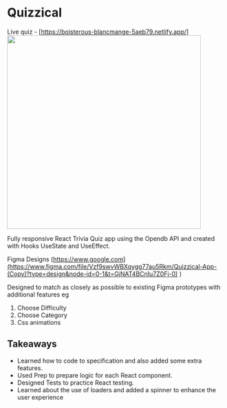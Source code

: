 # Quizzical
Live quiz - [https://boisterous-blancmange-5aeb79.netlify.app/]
<img src="https://github.com/epixieme/Quizzical/assets/39728053/56db14dd-7cd6-4793-9c0e-90bd8975274c" height="450"/>

Fully responsive React Trivia Quiz app using the Opendb API and created with Hooks UseState and UseEffect.

Figma Designs
(https://www.google.com](https://www.figma.com/file/Vzf9swvWBXqygg77au5Rkm/Quizzical-App-(Copy)?type=design&node-id=0-1&t=GjNAT4BCnIu7Z0Fj-0) )


Designed to match as closely as possible to existing Figma prototypes with additional features eg 
<ol>
  <li>Choose Difficulty</li>
  <li>Choose Category</li>
  <li>Css animations</li>
</ol>
  <h2>Takeaways</h2>
  <ul>
  <li>Learned how to code to specification and also added some extra features.</li>
<li>Used Prep to prepare logic for each React component.</li>
<li>Designed Tests to practice React testing. </li>
<li>Learned about the use of loaders and added a spinner to enhance the user experience</li>
</ul>
